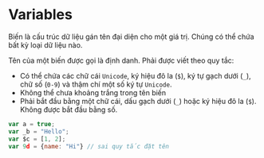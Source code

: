 # Variables

Biến là cấu trúc dữ liệu gán tên đại diện cho một giá trị. Chúng có thể chứa bất kỳ loại dữ liệu nào.

Tên của một biến được gọi là định danh. Phải được viết theo quy tắc:

- Có thể chứa các chữ cái `Unicode`, ký hiệu đô la (`$`), ký tự gạch dưới (`_`), chữ số (`0-9`) và thậm chí một số ký tự `Unicode`.
- Không thể chưa khoảng trắng trong tên biến
- Phải bắt đầu bằng một chữ cái, dấu gạch dưới (`_`) hoặc ký hiệu đô la (`$`). Không được bắt đầu bằng số.

```js title="Example"
var a = true;
var _b = "Hello";
var $c = [1, 2];
var 9d = {name: "Hi"} // sai quy tắc đặt tên
```
